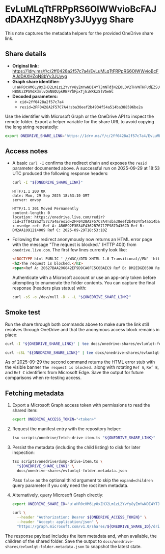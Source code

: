 # EvLuMLqTtFRPpRS6OIWWvioBcFAJdDAXHZqN8bYy3JUyyg Share

This note captures the metadata helpers for the provided OneDrive share link.

## Share details

- **Original link:**
  https://1drv.ms/f/c/2ff0428a2f57c7a4/EvLuMLqTtFRPpRS6OIWWvioBcFAJdDAXHZqN8bYy3JUyyg
- **Graph share identifier:**
  `u!aHR0cHM6Ly8xZHJ2Lm1zL2YvYy8yZmYwNDI4YTJmNTdjN2E0L0V2THVNTHFUdEZSUHBSUzZPSVdXdmlvQmNGQUpkREFYSFpxTjhiWXkzSlV5eWc`
- **Decoded parameters:**
  - `cid=2ff0428a2f57c7a4`
  - `resid=2FF0428A2F57C7A4!sba30eef2b4934f54a514ba388596be2a`

Use the identifier with Microsoft Graph or the OneDrive API to inspect the
remote folder. Export a helper variable for the share URL to avoid copying the
long string repeatedly:

```bash
export ONEDRIVE_SHARE_LINK="https://1drv.ms/f/c/2ff0428a2f57c7a4/EvLuMLqTtFRPpRS6OIWWvioBcFAJdDAXHZqN8bYy3JUyyg"
```

## Access notes

- A basic `curl -I` confirms the redirect chain and exposes the `resid`
  parameter documented above. A successful run on 2025-09-29 at 18:53 UTC
  produced the following response headers:

  ```bash
  curl -I "${ONEDRIVE_SHARE_LINK}"
  ```

  ```text
  HTTP/1.1 200 OK
  date: Mon, 29 Sep 2025 18:53:10 GMT
  server: envoy

  HTTP/1.1 301 Moved Permanently
  content-length: 0
  location: https://onedrive.live.com/redir?cid=2ff0428a2f57c7a4&resid=2FF0428A2F57C7A4!sba30eef2b4934f54a514ba388596be2a&ithint=folder&migratedtospo=true&redeem=aHR0cHM6Ly8xZHJ2Lm1zL2YvYy8yZmYwNDI4YTJmNTdjN2E0L0V2THVNTHFUdEZSUHBSUzZPSVdXdmlvQmNGQUpkREFYSFpxTjhiWXkzSlV5eWc
  x-msedge-ref: Ref A: AB6B92E3B34F4362B76717E987D436CD Ref B: DM2AA1091214009 Ref C: 2025-09-29T18:53:10Z
  ```

- Following the redirect anonymously now returns an HTML error page with the
  message "The request is blocked." (HTTP 403) from `onedrive.live.com`. The
  first few lines currently look like:

  ```html
  <!DOCTYPE html PUBLIC '-//W3C//DTD XHTML 1.0 Transitional//EN' 'http://www.w3.org/TR/xhtml1/DTD/xhtml1-transitional.dtd'><html xmlns='http://www.w3.org/1999/xhtml'><head>...
  <h2>The request is blocked.</h2>
  <span>Ref A: 20627BAA206842EF9D9CA0FC5C0BAEC9 Ref B: DM2EDGE0508 Ref C: 2025-09-29T18:53:15Z</span>
  ```

  Authenticate with a Microsoft account or use an app-only token before
  attempting to enumerate the folder contents. You can capture the final
  response (headers plus status) with:

  ```bash
  curl -sS -o /dev/null -D - -L "${ONEDRIVE_SHARE_LINK}"
  ```

## Smoke test

Run the share through both commands above to make sure the link still resolves
through OneDrive and that the anonymous access block remains in place:

```bash
curl -I "${ONEDRIVE_SHARE_LINK}" | tee docs/onedrive-shares/evlumlqt-folder.headers.txt

curl -sSL "${ONEDRIVE_SHARE_LINK}" | tee docs/onedrive-shares/evlumlqt-folder.403.html | head
```

As of 2025-09-29 the second command returns the HTML error stub with the
visible banner `The request is blocked.` along with rotating `Ref A`, `Ref B`,
and `Ref C` identifiers from Microsoft Edge. Save the output for future
comparisons when re-testing access.

## Fetching metadata

1. Export a Microsoft Graph access token with permissions to read the shared
   item:

   ```bash
   export ONEDRIVE_ACCESS_TOKEN="<token>"
   ```

2. Request the manifest entry with the repository helper:

   ```bash
   tsx scripts/onedrive/fetch-drive-item.ts "${ONEDRIVE_SHARE_LINK}"
   ```

3. Persist the metadata (including the child listing) to disk for later
   inspection:

   ```bash
   tsx scripts/onedrive/dump-drive-item.ts \
     "${ONEDRIVE_SHARE_LINK}" \
     docs/onedrive-shares/evlumlqt-folder.metadata.json
   ```

   Pass `false` as the optional third argument to skip the `expand=children`
   query parameter if you only need the root item metadata.

4. Alternatively, query Microsoft Graph directly:

   ```bash
   export ONEDRIVE_SHARE_ID="u!aHR0cHM6Ly8xZHJ2Lm1zL2YvYy8yZmYwNDI4YTJmNTdjN2E0L0V2THVNTHFUdEZSUHBSUzZPSVdXdmlvQmNGQUpkREFYSFpxTjhiWXkzSlV5eWc"
   ```

   ```bash
   curl \
     --header "Authorization: Bearer ${ONEDRIVE_ACCESS_TOKEN}" \
     --header "Accept: application/json" \
     "https://graph.microsoft.com/v1.0/shares/${ONEDRIVE_SHARE_ID}/driveItem?expand=children"
   ```

The response payload includes the item metadata and, when available, the
children of the shared folder. Save the output to
`docs/onedrive-shares/evlumlqt-folder.metadata.json` to snapshot the latest
state.
